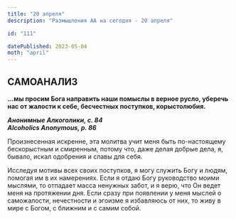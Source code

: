 ```yaml
---
title: "20 апреля"
description: "Размышления АА на сегодня - 20 апреля"

id: "111"

datePublished: 2023-05-04
moth: "april"
---
```


## САМОАНАЛИЗ

**…мы просим Бога направить наши помыслы в верное русло, уберечь нас от
жалости к себе, бесчестных поступков, корыстолюбия.**

**_Анонимные Алкоголики, с. 84  
Alcoholics Anonymous, p. 86_**

Произнесенная искренне, эта молитва учит меня быть по-настоящему бескорыстным
и смиренным, потому что, даже делая добрые дела, я, бывало, искал одобрения и
славы для себя.

Исследуя мотивы всех своих поступков, я могу служить Богу и людям, помогая им
в их намерениях. Если я отдаю Богу руководство моими мыслями, то отпадает
масса ненужных забот, и я верю, что Он ведет меня на протяжении дня. Если
сразу при появлении у меня мыслей о саможалости, нечестности и эгоизме я
избавляюсь от них, то живу в мире с Богом, с ближним и с самим собой.

